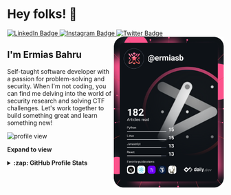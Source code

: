 # Hey folks! 👋

<div align="left">
  <a href="https://www.linkedin.com/in/ermias-bahru-42a057222">
    <img src="https://img.shields.io/badge/LinkedIn-blue?style=flat-square&logo=linkedin&logoColor=white" alt="LinkedIn Badge"/>
  </a>
  <a href="https://www.instagram.com/ermias_bahru">
    <img src="https://img.shields.io/badge/Instagram-E4405F?style=flat-square&logo=instagram&logoColor=white" alt="Instagram Badge"/>
  </a>
  <a href="https://twitter.com/ermias_bahru">
    <img src="https://img.shields.io/badge/Twitter-blue?style=flat-square&logo=twitter&logoColor=white" alt="Twitter Badge"/>
  </a>
  
  <a href="https://app.daily.dev/ermiasb">
    <img
      width="256"
      align="right"
      src="https://raw.githubusercontent.com/ermiasbahru/ermiasbahru/devcard/devcard.svg"
    />
  </a>
</div>

## I'm Ermias Bahru

Self-taught software developer with a passion for problem-solving and security. When I'm not coding, you can find me delving into the world of security research and solving CTF challenges. Let's work together to build something great and learn something new!

<img src="https://komarev.com/ghpvc/?username=ErmiasBahru&style=flat-square&color=blue" alt="profile view">

**Expand to view**
<details>
  <summary><b>:zap: GitHub Profile Stats</b></summary>
  <br>
  
  ![GitHub Stats Card]
  
</details>

<!-- links -->

[github stats card]: https://github-readme-stats.vercel.app/api?username=ermiasbahru


<!---
ErmiasBahru/ErmiasBahru is a ✨ special ✨ repository because its `README.md` (this file) appears on your GitHub profile.
You can click the Preview link to take a look at your changes.
--->
